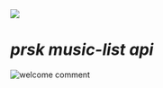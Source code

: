 <img src="https://capsule-render.vercel.app/api?type=waving&height=250&color=0:bb6688,100:bb88ee&text=Coming%20of%20age%20SToRY&fontAlign=39&fontAlignY=45&fontSize=50&animation=fadeIn&desc=Journey%20to%20Professional&descAlign=65&descAlignY=60&fontColor=f5f5f7&descSize=-1&reversal=true&section=header&textBg=false" />

# **_prsk music-list api_**

![welcome comment](https://readme-typing-svg.herokuapp.com?color=%23884499&width=500&lines=認められたい。+成長のため。+わたしは作り続ける。;――――わたしの、ただのエゴだよ――――;)
